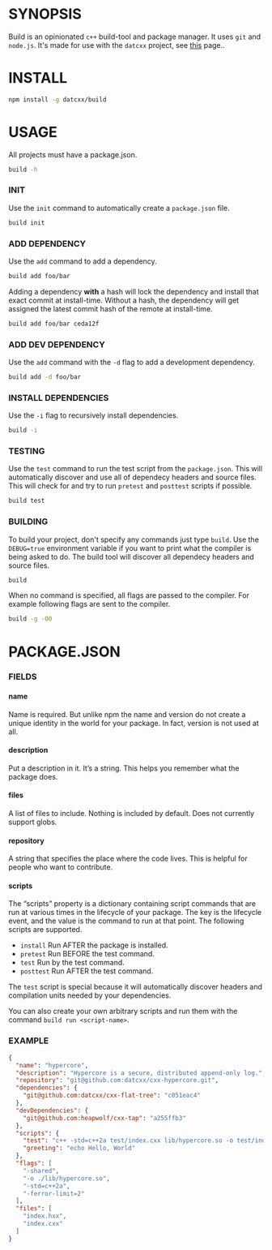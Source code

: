# SYNOPSIS

Build is an opinionated `c++` build-tool and package manager. It uses `git` and
`node.js`. It's made for use with the `datcxx` project, see [this][0] page..

# INSTALL

```bash
npm install -g datcxx/build
```

# USAGE
All projects must have a package.json.

```bash
build -h
```

### INIT
Use the `init` command to automatically create a `package.json` file.

```bash
build init
```

### ADD DEPENDENCY
Use the `add` command to add a dependency.

```bash
build add foo/bar
```

Adding a dependency **with** a hash will lock the dependency and
install that exact commit at install-time. Without a hash, the dependency
will get assigned the latest commit hash of the remote at install-time.

```bash
build add foo/bar ceda12f
```

### ADD DEV DEPENDENCY
Use the `add` command with the `-d` flag to add a development dependency.

```bash
build add -d foo/bar
```

### INSTALL DEPENDENCIES
Use the `-i` flag to recursively install dependencies.

```bash
build -i
```

### TESTING
Use the `test` command to run the test script from the `package.json`. This will
automatically discover and use all of dependecy headers and source files. This
will check for and try to run `pretest` and `posttest` scripts if possible.

```bash
build test
```

### BUILDING
To build your project, don't specify any commands just type `build`. Use the
`DEBUG=true` environment variable if you want to print what the compiler is
being asked to do. The build tool will discover all dependecy headers and source
files.

```bash
build
```

When no command is specified, all flags are passed to the compiler. For example
following flags are sent to the compiler.

```bash
build -g -O0
```

# PACKAGE.JSON

### FIELDS

#### name
Name is required. But unlike npm the name and version do not create a unique
identity in the world for your package. In fact, version is not used at all.

#### description
Put a description in it. It’s a string. This helps you remember what the package
does.

#### files
A list of files to include. Nothing is included by default. Does not currently
support globs.

#### repository
A string that specifies the place where the code lives. This is helpful for
people who want to contribute.

#### scripts
The “scripts” property is a dictionary containing script commands that are run 
at various times in the lifecycle of your package. The key is the lifecycle
event, and the value is the command to run at that point. The following scripts
are supported.

- `install` Run AFTER the package is installed.
- `pretest` Run BEFORE the test command.
- `test` Run by the test command.
- `posttest` Run AFTER the test command.

The `test` script is special because it will automatically discover headers
and compilation units needed by your dependencies.

You can also create your own arbitrary scripts and run them with the command
`build run <script-name>`.

### EXAMPLE

```json
{
  "name": "hypercore",
  "description": "Hypercore is a secure, distributed append-only log.",
  "repository": "git@github.com:datcxx/cxx-hypercore.git",
  "dependencies": {
    "git@github.com:datcxx/cxx-flat-tree": "c051eac4"
  },
  "devDependencies": {
    "git@github.com:heapwolf/cxx-tap": "a255ffb3"
  },
  "scripts": {
    "test": "c++ -std=c++2a test/index.cxx lib/hypercore.so -o test/index && ./test/index",
    "greeting": "echo Hello, World"
  },
  "flags": [
    "-shared",
    "-o ./lib/hypercore.so",
    "-std=c++2a",
    "-ferror-limit=2"
  ],
  "files": [
    "index.hxx",
    "index.cxx"
  ]
}
```

[0]:https://datcxx.github.io
